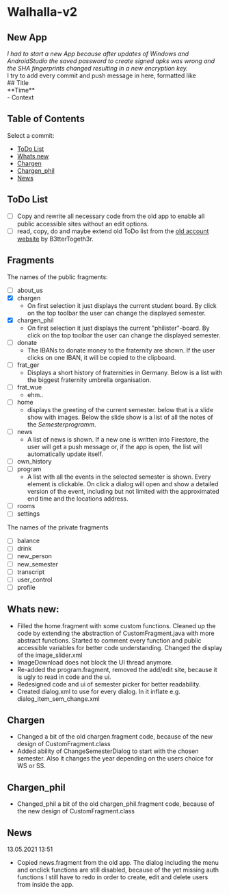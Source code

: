 # Walhalla-v2
## New App
*I had to start a new App because after updates of Windows and AndroidStudio the saved password to create signed apks was wrong and the SHA fingerprints changed resulting in a new encryption key.*<br>
I try to add every commit and push message in here, formatted like<br>
\## Title<br>
\*\*Time\*\*<br>
\- Context

## Table of Contents
Select a  commit:
- [ToDo List](#todo-list)
- [Whats new](#whats-new)
- [Chargen](#chargen)
- [Chargen_phil](#chargen_phil)
- [News](#news)

## ToDo List
- [ ] Copy and rewrite all necessary code from the old app to enable all public accessible sites without an edit options.
- [ ] read, copy, do and maybe extend old ToDo list from the [old account website](https://tobi.frdy.eu/neu/todo.php) by B3tterTogeth3r.

## Fragments
The names of the public fragments:
- [ ] about_us
- [x] chargen
  - On first selection it just displays the current student board. By click on the top toolbar the user can change the displayed semester.
- [x] chargen_phil
  - On first selection it just displays the current "philister"-board. By click on the top toolbar the user can change the displayed semester.
- [ ] donate
  - The IBANs to donate money to the fraternity are shown. If the user clicks on one IBAN, it will be copied to the clipboard. 
- [ ] frat_ger
  - Displays a short history of fraternities in Germany. Below is a list with the biggest fraternity umbrella organisation. 
- [ ] frat_wue
  - ehm.. 
- [ ] home
  - displays the greeting of the current semester. below that is a slide show with images. Below the slide show is a list of all the notes of the _Semesterprogramm_.
- [ ] news
  - A list of news is shown. If a new one is written into Firestore, the user will get a push message or, if the app is open, the list will automatically update itself.
- [ ] own_history
- [ ] program
  - A list with all the events in the selected semester is shown. Every element is clickable. On click a dialog will open and show a detailed version of the event, including but not limited with the approximated end time and the locations address.
- [ ] rooms
- [ ] settings

The names of the private fragments
- [ ] balance
- [ ] drink
- [ ] new_person
- [ ] new_semester
- [ ] transcript
- [ ] user_control
- [ ] profile

## Whats new:
- Filled the home.fragment with some custom functions. Cleaned up the code by extending the abstraction of CustomFragment.java with more abstract functions. Started to comment every function and public accessible variables for better code understanding. Changed the display of the image_slider.xml
- ImageDownload does not block the UI thread anymore.
- Re-added the program.fragment, removed the add/edit site, because it is ugly to read in code and the ui.
- Redesigned code and ui of semester picker for better readability.
- Created dialog.xml to use for every dialog. In it inflate e.g. dialog_item_sem_change.xml

## Chargen
- Changed a bit of the old chargen.fragment code, because of the new design of CustomFragment.class
- Added ability of ChangeSemesterDialog to start with the chosen semester. Also it changes the year depending on the users choice for WS or SS.

## Chargen_phil
- Changed_phil a bit of the old chargen_phil.fragment code, because of the new design of CustomFragment.class

## News
13.05.2021 13:51
- Copied news.fragment from the old app. The dialog including the menu and onclick functions are still disabled, because of the yet missing auth functions I still have to redo in order to create, edit and delete users from inside the app.
 
